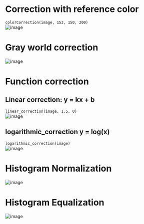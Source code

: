 # Correction with reference color
`colorCorrection(image, 153, 150, 200)`<br>
![image](https://github.com/Shireee/cv-labs/assets/52496230/74db7c7e-9c23-4f38-9ab4-66fe9a5978e4)

# Gray world correction
![image](https://github.com/Shireee/cv-labs/assets/52496230/8d8f21fa-40e3-403a-8841-41e73d8a95ec)

# Function correction
## Linear correction: y = kx + b
`linear_correction(image, 1.5, 0)`<br>
![image](https://github.com/Shireee/cv-labs/assets/52496230/ed622cb8-5c00-419f-9d70-31c43c80f2df)
## logarithmic_correction y = log(x)
`logarithmic_correction(image)`<br>
![image](https://github.com/Shireee/cv-labs/assets/52496230/3a9f77a0-ea9d-4a14-bdf5-66b373a7a087)

# Histogram Normalization
![image](https://github.com/Shireee/cv-labs/assets/52496230/57edcc7b-c08a-4a7d-bf0b-f330e818875b)

# Histogram Equalization
![image](https://github.com/Shireee/cv-labs/assets/52496230/a87a7962-a345-420f-bb9e-32faadfe7862)
